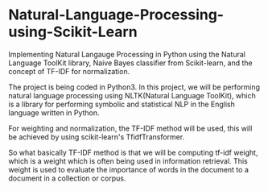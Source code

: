# Natural-Language-Processing-using-Scikit-Learn
Implementing Natural Langauge Processing in Python using the Natural Language ToolKit library, Naive Bayes classifier from Scikit-learn, and the concept of TF-IDF for normalization.


The project is being coded in Python3. In this project, we will be performing natural language processing using NLTK(Natural Language ToolKit), which is a library for performing symbolic and statistical NLP in the English language written in Python. 

 For weighting and normalization, the TF-IDF method will be used, this will be achieved by using scikit-learn's TfidfTransformer.

So what basically TF-IDF method is that we will be computing tf-idf weight, which is a weight which is often being used in information retrieval. This weight is used to evaluate the importance of words in the document to a document in a collection or corpus. 
